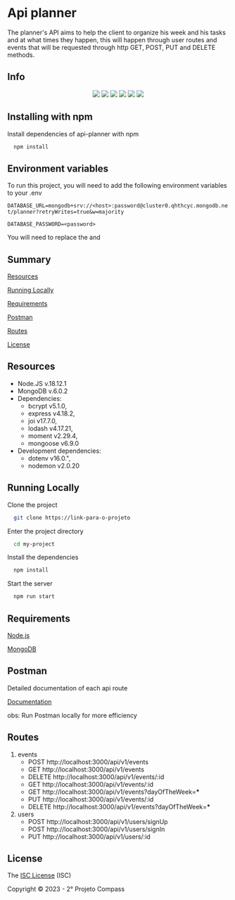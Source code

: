 # Api planner

The planner's API aims to help the client to organize his week and his tasks and at what times they happen, this will happen through user routes and events that will be requested through http GET, POST, PUT and DELETE methods.

## Info

<p align="center">
   <img src="http://img.shields.io/static/v1?label=License&message=MIT&color=red&style=for-the-badge"/>
   <img src="http://img.shields.io/static/v1?label=Node&message=14.18.1&color=green&style=for-the-badge&logo=node.js"/>
   <img src="http://img.shields.io/static/v1?label=MongoDB&message=5.0.3&color=green&style=for-the-badge&logo=mongodb"/>
   <img src="http://img.shields.io/static/v1?label=Typescript&message=4.4.4&color=blue&style=for-the-badge&logo=typescript"/>
   <img src="http://img.shields.io/static/v1?label=express&message=4.17.1&color=blue&style=for-the-badge&logo=express"/>
   <img src="http://img.shields.io/static/v1?label=STATUS&message=EM%20DESENVOLVIMENTO&color=yellow&style=for-the-badge"/>
</p>

## Installing with npm

Install dependencies of api-planner with npm

```bash
  npm install
```

## Environment variables

To run this project, you will need to add the following environment variables to your .env

`DATABASE_URL=mongodb+srv://<host>:password@cluster0.qhthcyc.mongodb.net/planner?retryWrites=true&w=majority`

`DATABASE_PASSWORD=<password>`

You will need to replace the <host> and <password>

## Summary

[Resources](##resources)

[Running Locally](#running-locally)

[Requirements](#requirements)

[Postman](#postman)

[Routes](#routes)

[License](#license)

## Resources

-   Node.JS v.18.12.1
-   MongoDB v.6.0.2
-   Dependencies:
    -   bcrypt v5.1.0,
    -   express v4.18.2,
    -   joi v17.7.0,
    -   lodash v4.17.21,
    -   moment v2.29.4,
    -   mongoose v6.9.0
-   Development dependencies:
    -   dotenv v16.0.",
    -   nodemon v2.0.20

## Running Locally

Clone the project

```bash
  git clone https://link-para-o-projeto
```

Enter the project directory

```bash
  cd my-project
```

Install the dependencies

```bash
  npm install
```

Start the server

```bash
  npm run start
```

## Requirements

[Node.js](https://nodejs.org/en/)

[MongoDB](https://www.mongodb.com/pt-br)

## Postman

Detailed documentation of each api route

[Documentation](https://documenter.getpostman.com/view/23892928/2s935rJ2iG)

obs: Run Postman locally for more efficiency

## Routes

1. events
    - POST http://localhost:3000/api/v1/events
    - GET http://localhost:3000/api/v1/events
    - DELETE http://localhost:3000/api/v1/events/:id
    - GET http://localhost:3000/api/v1/events/:id
    - GET http://localhost:3000/api/v1/events?dayOfTheWeek=**\***
    - PUT http://localhost:3000/api/v1/events/:id
    - DELETE http://localhost:3000/api/v1/events?dayOfTheWeek=**\***
2. users
    - POST http://localhost:3000/api/v1/users/signUp
    - POST http://localhost:3000/api/v1/users/signIn
    - PUT http://localhost:3000/api/v1/users/:id

## License

The [ISC License]() (ISC)

Copyright :copyright: 2023 - 2° Projeto Compass
